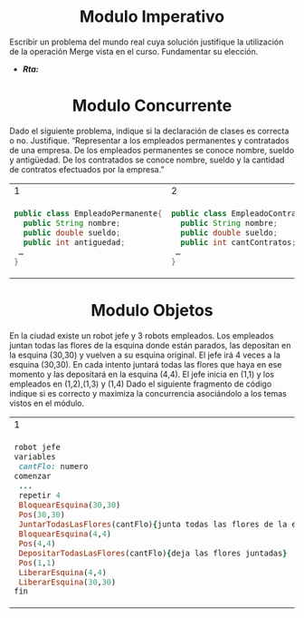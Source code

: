 <h1 align="center">Modulo Imperativo</h1>

Escribir un problema del mundo real cuya solución justifique la utilización de la operación Merge vista en el curso. Fundamentar su elección.

- ***Rta:*** 

<h1 align="center">Modulo Concurrente</h1>

Dado el siguiente problema, indique si la declaración de clases es correcta o no. Justifique. “Representar a los empleados permanentes y contratados de una empresa. De los empleados permanentes se conoce nombre, sueldo y antigüedad. De los contratados se conoce nombre, sueldo y la cantidad de contratos efectuados por la empresa.”

<table>
<tr>
<td> 1 </td> <td> 2 </td>
</tr>
<tr>
<td>
 
```Java
public class EmpleadoPermanente{
  public String nombre;
  public double sueldo;
  public int antiguedad;
 …
}
```
</td>
<td>
 

```Java
public class EmpleadoContratado{
  public String nombre;
  public double sueldo;
  public int cantContratos;
 …
}
```
 
</td>
</tr>
 
</table>

<h1 align="center">Modulo Objetos</h1>

En la ciudad existe un robot jefe y 3 robots empleados. Los empleados juntan todas las flores de la esquina donde están parados, las depositan en la esquina (30,30) y vuelven a su esquina original. El jefe irá 4 veces a la esquina (30,30). En cada intento juntará todas las flores que haya en ese momento y las depositará en la esquina (4,4). El jefe
inicia en (1,1) y los empleados en (1,2),(1,3) y (1,4) Dado el siguiente fragmento de código indique si es correcto y maximiza la concurrencia asociándolo a los temas vistos en el módulo.


<table>
<tr>
<td> 1 </td> <td> 2 </td>
</tr>
<tr>
<td>
 
```ruby
robot jefe
variables
 cantFlo: numero
comenzar
 ...
 repetir 4
 BloquearEsquina(30,30)
 Pos(30,30)
 JuntarTodasLasFlores(cantFlo){junta todas las flores de la esq.}
 BloquearEsquina(4,4)
 Pos(4,4)
 DepositarTodasLasFlores(cantFlo){deja las flores juntadas}
 Pos(1,1)
 LiberarEsquina(4,4)
 LiberarEsquina(30,30)
fin
```
</td>
<td>
 

```ruby
robot empleado
variables
 av, ca: numero
comenzar
 av:= PosAv
 ca:= PosCa
 JuntarTodasLasFlores(cantFlo)
 BloquearEsquina(30,30)
 Pos(30,30)
 DepositarTodasLasFlores(cantFlo)
 Pos(av, ca)
 LiberarEsquina(30,30)
fin
```
 
</td>
</tr>
 
</table>

